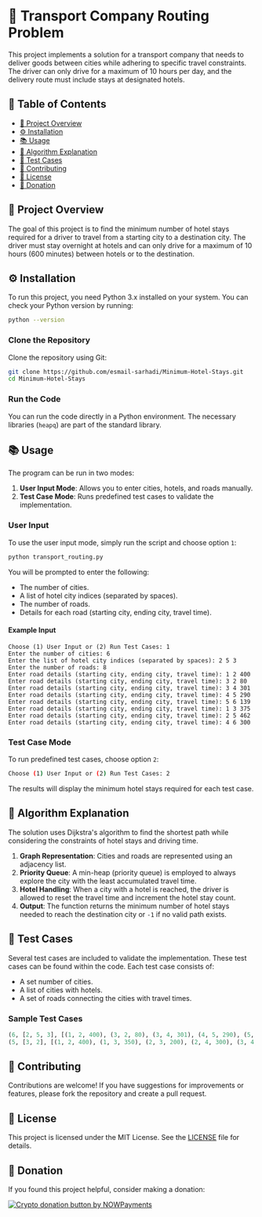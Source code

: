 
# 🚚 Transport Company Routing Problem

This project implements a solution for a transport company that needs to deliver goods between cities while adhering to specific travel constraints. The driver can only drive for a maximum of 10 hours per day, and the delivery route must include stays at designated hotels.

## 📑 Table of Contents

- [📖 Project Overview](#project-overview)
- [⚙️ Installation](#installation)
- [📚 Usage](#usage)
- [🔬 Algorithm Explanation](#algorithm-explanation)
- [🔢 Test Cases](#test-cases)
- [🤝 Contributing](#contributing)
- [📄 License](#license)
- [💖 Donation](#donation)

## 📖 Project Overview

The goal of this project is to find the minimum number of hotel stays required for a driver to travel from a starting city to a destination city. The driver must stay overnight at hotels and can only drive for a maximum of 10 hours (600 minutes) between hotels or to the destination.

## ⚙️ Installation

To run this project, you need Python 3.x installed on your system. You can check your Python version by running:

```bash
python --version
```

### Clone the Repository

Clone the repository using Git:

```bash
git clone https://github.com/esmail-sarhadi/Minimum-Hotel-Stays.git
cd Minimum-Hotel-Stays
```

### Run the Code

You can run the code directly in a Python environment. The necessary libraries (`heapq`) are part of the standard library.

## 📚 Usage

The program can be run in two modes:

1. **User Input Mode**: Allows you to enter cities, hotels, and roads manually.
2. **Test Case Mode**: Runs predefined test cases to validate the implementation.

### User Input

To use the user input mode, simply run the script and choose option `1`:

```bash
python transport_routing.py
```

You will be prompted to enter the following:

- The number of cities.
- A list of hotel city indices (separated by spaces).
- The number of roads.
- Details for each road (starting city, ending city, travel time).

#### Example Input

```
Choose (1) User Input or (2) Run Test Cases: 1
Enter the number of cities: 6
Enter the list of hotel city indices (separated by spaces): 2 5 3
Enter the number of roads: 8
Enter road details (starting city, ending city, travel time): 1 2 400
Enter road details (starting city, ending city, travel time): 3 2 80
Enter road details (starting city, ending city, travel time): 3 4 301
Enter road details (starting city, ending city, travel time): 4 5 290
Enter road details (starting city, ending city, travel time): 5 6 139
Enter road details (starting city, ending city, travel time): 1 3 375
Enter road details (starting city, ending city, travel time): 2 5 462
Enter road details (starting city, ending city, travel time): 4 6 300
```

### Test Case Mode

To run predefined test cases, choose option `2`:

```bash
Choose (1) User Input or (2) Run Test Cases: 2
```

The results will display the minimum hotel stays required for each test case.

## 🔬 Algorithm Explanation

The solution uses Dijkstra's algorithm to find the shortest path while considering the constraints of hotel stays and driving time.

1. **Graph Representation**: Cities and roads are represented using an adjacency list.
2. **Priority Queue**: A min-heap (priority queue) is employed to always explore the city with the least accumulated travel time.
3. **Hotel Handling**: When a city with a hotel is reached, the driver is allowed to reset the travel time and increment the hotel stay count.
4. **Output**: The function returns the minimum number of hotel stays needed to reach the destination city or `-1` if no valid path exists.

## 🔢 Test Cases

Several test cases are included to validate the implementation. These test cases can be found within the code. Each test case consists of:

- A set number of cities.
- A list of cities with hotels.
- A set of roads connecting the cities with travel times.

### Sample Test Cases

```python
(6, [2, 5, 3], [(1, 2, 400), (3, 2, 80), (3, 4, 301), (4, 5, 290), (5, 6, 139), (1, 3, 375), (2, 5, 462), (4, 6, 300)])
(5, [3, 2], [(1, 2, 400), (1, 3, 350), (2, 3, 200), (2, 4, 300), (3, 4, 500), (4, 5, 200)])
```

## 🤝 Contributing

Contributions are welcome! If you have suggestions for improvements or features, please fork the repository and create a pull request.

## 📄 License

This project is licensed under the MIT License. See the [LICENSE](LICENSE) file for details.

## 💖 Donation
If you found this project helpful, consider making a donation:

<a href="https://nowpayments.io/donation?api_key=REWCYVC-A1AMFK3-QNRS663-PKJSBD2&source=lk_donation&medium=referral" target="_blank">
     <img src="https://nowpayments.io/images/embeds/donation-button-black.svg" alt="Crypto donation button by NOWPayments">
</a>


